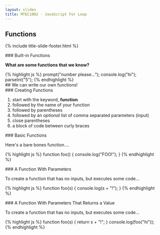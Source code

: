 ```yaml
---
layout: slides
title: MTEC1002 - JavaScript For Loop
---
```


<section markdown="block" class="title-slide">

# Functions

{% include title-slide-footer.html %}
</section>


<section markdown="block">
### Built-in Functions

__What are some functions that we know?__

<div class="incremental" markdown="block">
{% highlight js %}
prompt("number please...");
console.log("hi");
parseInt("5");
{% endhighlight %}

</div>
</section>

<section markdown="block">
## We can write our own functions!
</section>

<section markdown="block">
### Creating Functions

1. start with the keyword, __function__
2. followed by the name of your function
3. followed by parentheses
4. followed by an _optional_ list of comma separated parameters (input)
5. close parentheses
6. a block of code between curly braces
</section>

<section markdown="block">
### Basic Functions

Here's a bare bones function....

{% highlight js %}
function foo() {
	console.log("FOO!");
}
{% endhighlight %}
</section>

<section markdown="block">
### A Function With Parameters

To create a function that has no inputs, but executes some code...

{% highlight js %}
function foo(s) {
	console.log(s + "!");
}
{% endhighlight %}
</section>

<section markdown="block">
### A Function With Parameters That Returns a Value

To create a function that has no inputs, but executes some code...

{% highlight js %}
function foo(s) {
	return s + "!";
}
console.log(foo("hi"));
{% endhighlight %}
</section>
